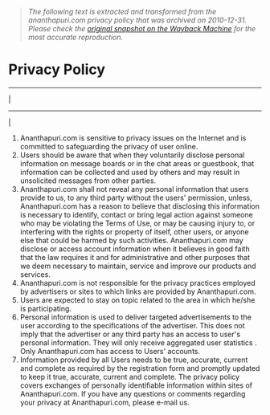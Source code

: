 > *The following text is extracted and transformed from the ananthapuri.com privacy policy that was archived on 2010-12-31. Please check the [original snapshot on the Wayback Machine](https://web.archive.org/web/20101231014830id_/http%3A//ananthapuri.com/privacy.asp) for the most accurate reproduction.*

# Privacy Policy

---  
|   
  
---  
| 

  1. Ananthapuri.com is sensitive to privacy issues on the Internet and is committed to safeguarding the privacy of user online. 
  2. Users should be aware that when they voluntarily disclose personal information on message boards or in the chat areas or guestbook, that information can be collected and used by others and may result in unsolicited messages from other parties. 
  3. Ananthapuri.com shall not reveal any personal information that users provide to us, to any third party without the users' permission, unless, Ananthapuri.com has a reason to believe that disclosing this information is necessary to identify, contact or bring legal action against someone who may be violating the Terms of Use, or may be causing injury to, or interfering with the rights or property of itself, other users, or anyone else that could be harmed by such activities. Ananthapuri.com may disclose or access account information when it believes in good faith that the law requires it and for administrative and other purposes that we deem necessary to maintain, service and improve our products and services. 
  4. Ananthapuri.com is not responsible for the privacy practices employed by advertisers or sites to which links are provided by Ananthapuri.com. 
  5. Users are expected to stay on topic related to the area in which he/she is participating. 
  6. Personal information is used to deliver targeted advertisements to the user according to the specifications of the advertiser. This does not imply that the advertiser or any third party has an access to user's personal information. They will only receive aggregated user statistics . Only Ananthapuri.com has access to Users' accounts. 
  7. Information provided by all Users needs to be true, accurate, current and complete as required by the registration form and promptly updated to keep it true, accurate, current and complete. The privacy policy covers exchanges of personally identifiable information within sites of Ananthapuri.com. If you have any questions or comments regarding your privacy at Ananthapuri.com, please e-mail us. 

  
  

